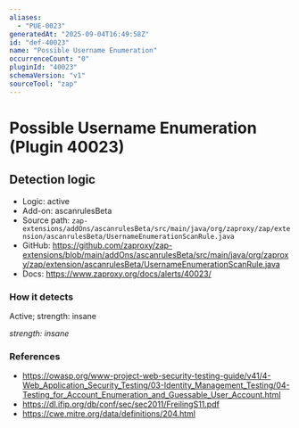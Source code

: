 ```yaml
---
aliases:
  - "PUE-0023"
generatedAt: "2025-09-04T16:49:58Z"
id: "def-40023"
name: "Possible Username Enumeration"
occurrenceCount: "0"
pluginId: "40023"
schemaVersion: "v1"
sourceTool: "zap"
---
```


# Possible Username Enumeration (Plugin 40023)

## Detection logic

- Logic: active
- Add-on: ascanrulesBeta
- Source path: `zap-extensions/addOns/ascanrulesBeta/src/main/java/org/zaproxy/zap/extension/ascanrulesBeta/UsernameEnumerationScanRule.java`
- GitHub: https://github.com/zaproxy/zap-extensions/blob/main/addOns/ascanrulesBeta/src/main/java/org/zaproxy/zap/extension/ascanrulesBeta/UsernameEnumerationScanRule.java
- Docs: https://www.zaproxy.org/docs/alerts/40023/

### How it detects

Active; strength: insane

_strength: insane_

### References
- https://owasp.org/www-project-web-security-testing-guide/v41/4-Web_Application_Security_Testing/03-Identity_Management_Testing/04-Testing_for_Account_Enumeration_and_Guessable_User_Account.html
- https://dl.ifip.org/db/conf/sec/sec2011/FreilingS11.pdf
- https://cwe.mitre.org/data/definitions/204.html


